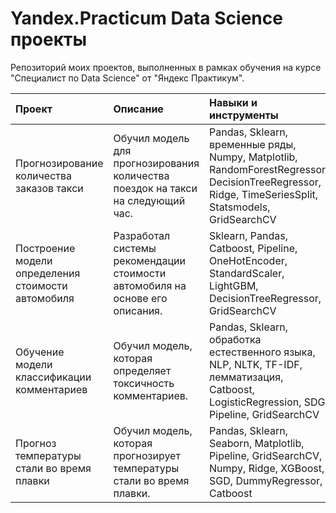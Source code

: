 # Yandex.Practicum Data Science проекты
Репозиторий моих проектов, выполненных в рамках обучения на курсе "Специалист по Data Science" от "Яндекс Практикум".


| Проект                                               | Описание                                                                        | 	Навыки и инструменты                                                                                                                               |
| :--------------------------------------------------- | :------------------------------------------------------------------------------ |:----------------------------------------------------------------------------------------------------------------------------------------------------|
| Прогнозирование количества заказов такси             | Обучил модель для прогнозирования количества поездок на такси на следующий час. | Pandas, Sklearn, временные ряды, Numpy, Matplotlib, RandomForestRegressor, DecisionTreeRegressor, Ridge, TimeSeriesSplit, Statsmodels, GridSearchCV | 
| Построение модели определения стоимости автомобиля   | Разработал системы рекомендации стоимости автомобиля на основе его описания.    | Sklearn, Pandas, Catboost, Pipeline, OneHotEncoder, StandardScaler, LightGBM, DecisionTreeRegressor, GridSearchCV                                   | 
| Обучение модели классификации комментариев           | Обучил модель, которая определяет токсичность комментариев.                     | Pandas, Sklearn, обработка естественного языка, NLP, NLTK, TF-IDF, лемматизация, Catboost, LogisticRegression, SDG, Pipeline, GridSearchCV          | 
| Прогноз температуры стали во время плавки            | Обучил модель, которая прогнозирует температуры стали во время плавки.          | Pandas, Sklearn, Seaborn, Matplotlib, Pipeline, GridSearchCV, Numpy, Ridge, XGBoost, SGD, DummyRegressor, Catboost                                  |
